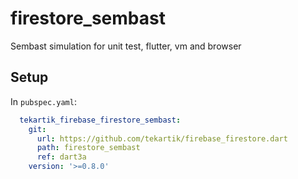 # firestore_sembast

Sembast simulation for unit test, flutter, vm and browser

## Setup

In `pubspec.yaml`:
```yaml
  tekartik_firebase_firestore_sembast:
    git:
      url: https://github.com/tekartik/firebase_firestore.dart
      path: firestore_sembast
      ref: dart3a
    version: '>=0.8.0'
```
